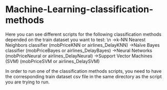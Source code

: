 # Machine-Learning-classification-methods
Here you can see different scripts for the following classification methods depended on the train dataset you want to test: \n
->k-NN Nearest Neighbors classifier (mobPriceKNN or airlines_DelayKNN) 
->Naïve Bayes classifier (mobPriceBayes or airlines_DelayBayes)
->Neural Networks (mobPriceNeural or airlines_DelayNeural)
->Support Vector Machines (SVM) (mobPriceSVM or airlines_DelaySVM)

In order to run one of the classification methods scripts, you need to have the corresponding
train dataset csv file in the same directory as the script you are trying to run.
